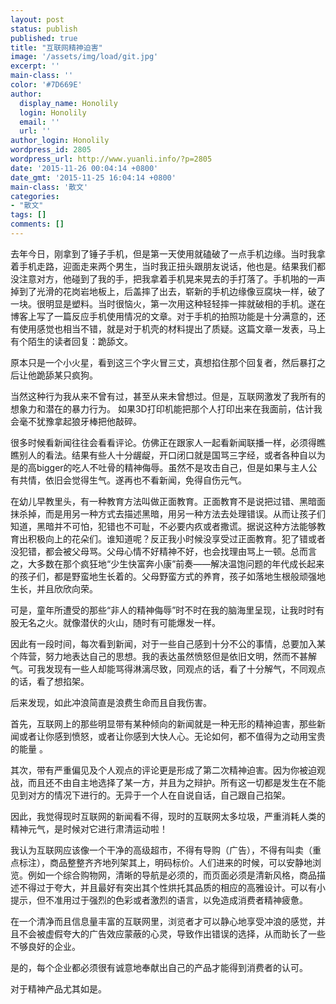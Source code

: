 ```yaml
---
layout: post
status: publish
published: true
title: "互联网精神迫害"
image: '/assets/img/load/git.jpg'
excerpt: ''
main-class: ''
color: '#7D669E'
author:
  display_name: Honolily
  login: Honolily
  email: ''
  url: ''
author_login: Honolily
wordpress_id: 2805
wordpress_url: http://www.yuanli.info/?p=2805
date: '2015-11-26 00:04:14 +0800'
date_gmt: '2015-11-25 16:04:14 +0800'
main-class: '散文'
categories:
- "散文"
tags: []
comments: []
---
```

去年今日，刚拿到了锤子手机，但是第一天使用就磕破了一点手机边缘。当时我拿着手机走路，迎面走来两个男生，当时我正扭头跟朋友说话，他也是。结果我们都没注意对方，他碰到了我的手，把我拿着手机晃来晃去的手打落了。手机啪的一声掉到了光滑的花岗岩地板上，后盖摔了出去，崭新的手机边缘像豆腐块一样，破了一块。很明显是塑料。当时很恼火，第一次用这种轻轻摔一摔就破相的手机。遂在博客上写了一篇反应手机使用情况的文章。对于手机的拍照功能是十分满意的，还有使用感觉也相当不错，就是对于机壳的材料提出了质疑。这篇文章一发表，马上有个陌生的读者回复：跪舔文。

原本只是一个小火星，看到这三个字火冒三丈，真想掐住那个回复者，然后暴打之后让他跪舔某只疯狗。

当然这种行为我从来不曾有过，甚至从来未曾想过。但是，互联网激发了我所有的想象力和潜在的暴力行为。 如果3D打印机能把那个人打印出来在我面前，估计我会毫不犹豫拿起狼牙棒把他敲碎。

很多时候看新闻往往会看看评论。仿佛正在跟家人一起看新闻联播一样，必须得瞧瞧别人的看法。结果有些人十分龌龊，开口闭口就是国骂三字经，或者各种自以为是的高bigger的吃人不吐骨的精神侮辱。虽然不是攻击自己，但是如果与主人公有共情，依旧会觉得生气。遂再也不看新闻，免得自伤元气。

在幼儿早教里头，有一种教育方法叫做正面教育。正面教育不是说把过错、黑暗面抹杀掉，而是用另一种方式去描述黑暗，用另一种方法去处理错误。从而让孩子们知道，黑暗并不可怕，犯错也不可耻，不必要内疚或者撒谎。据说这种方法能够教育出积极向上的花朵们。谁知道呢？反正我小时候没享受过正面教育。犯了错或者没犯错，都会被父母骂。父母心情不好精神不好，也会找理由骂上一顿。总而言之，大多数在那个疯狂地&ldquo;少生快富奔小康&rdquo;前奏&mdash;&mdash;解决温饱问题的年代成长起来的孩子们，都是野蛮地生长着的。父母野蛮方式的养育，孩子如落地生根般顽强地生长，并且欣欣向荣。

可是，童年所遭受的那些&ldquo;非人的精神侮辱&rdquo;时不时在我的脑海里呈现，让我时时有股无名之火。就像潜伏的火山，随时有可能爆发一样。

因此有一段时间，每次看到新闻，对于一些自己感到十分不公的事情，总要加入某个阵营，努力地表达自己的思想。我的表达虽然愤怒但是依旧文明，然而不甚解气。可我发现有一些人却能骂得淋漓尽致，同观点的话，看了十分解气，不同观点的话，看了想掐架。

后来发现，如此冲浪简直是浪费生命而且自我伤害。

首先，互联网上的那些明显带有某种倾向的新闻就是一种无形的精神迫害，那些新闻或者让你感到愤怒，或者让你感到大快人心。无论如何，都不值得为之动用宝贵的能量 。

其次，带有严重偏见及个人观点的评论更是形成了第二次精神迫害。因为你被迫观战，而且还不由自主地选择了某一方，并且为之辩护。所有这一切都是发生在不能见到对方的情况下进行的。无异于一个人在自说自话，自己跟自己掐架。

因此，我觉得现时互联网的新闻看不得，现时的互联网太多垃圾，严重消耗人类的精神元气，是时候对它进行肃清运动啦！

我认为互联网应该像一个干净的高级超市，不得有导购（广告），不得有叫卖（重点标注），商品整整齐齐地列架其上，明码标价。人们进来的时候，可以安静地浏览。例如一个综合购物网，清晰的导航是必须的，而页面必须是清新风格，商品描述不得过于夸大，并且最好有突出其个性烘托其品质的相应的高雅设计。可以有小提示，但不准用过于强烈的色彩或者激烈的语言，以免造成消费者精神疲惫。

在一个清净而且信息量丰富的互联网里，浏览者才可以静心地享受冲浪的感觉，并且不会被虚假夸大的广告效应蒙蔽的心灵，导致作出错误的选择，从而助长了一些不够良好的企业。

是的，每个企业都必须很有诚意地奉献出自己的产品才能得到消费者的认可。

对于精神产品尤其如是。

&nbsp;

&nbsp;

